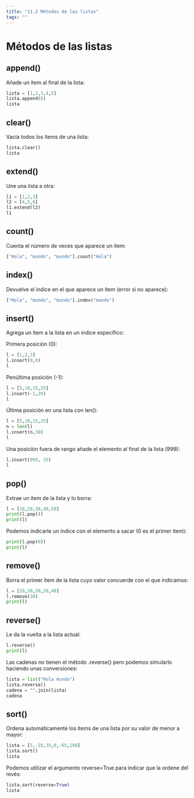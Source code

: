 ```yaml
---
title: "11.2 Métodos de las listas"
tags: ""
---
```


# Métodos de las listas

## append()

Añade un ítem al final de la lista:

```python
lista = [1,2,3,4,5]
lista.append(6)
lista
```

## clear()

Vacía todos los ítems de una lista:

```python
lista.clear()
lista
```

## extend()

Une una lista a otra:

```python
l1 = [1,2,3]
l2 = [4,5,6]
l1.extend(l2)
l1
```

## count()

Cuenta el número de veces que aparece un ítem:

```python
["Hola", "mundo", "mundo"].count("Hola")
```

## index()

Devuelve el índice en el que aparece un ítem (error si no aparece):

```python
["Hola", "mundo", "mundo"].index("mundo")
```

## insert()

Agrega un ítem a la lista en un índice específico:

Primera posición (0):

```python
l = [1,2,3]
l.insert(0,0)
l
```

Penúltima posición (-1):

```python
l = [5,10,15,25]
l.insert(-1,20) 
l
```

Última posición en una lista con len():

```python
l = [5,10,15,25]
n = len(l)
l.insert(n,30)
l
```

Una posición fuera de rango añade el elemento al final de la lista (999):

```python
l.insert(999, 35)
l
```

## pop()

Extrae un ítem de la lista y lo borra:

```python
l = [10,20,30,40,50]
print(l.pop())
print(l)
```

Podemos indicarle un índice con el elemento a sacar (0 es el primer ítem):

```python
print(l.pop(0))
print(l)
```

## remove()

Borra el primer ítem de la lista cuyo valor concuerde con el que indicamos:

```python
l = [20,30,30,30,40]
l.remove(30)
print(l)
```

## reverse()

Le da la vuelta a la lista actual:

```python
l.reverse()
print(l)
```

Las cadenas no tienen el método .reverse() pero podemos simularlo haciendo unas conversiones:

```python
lista = list("Hola mundo")
lista.reverse()
cadena = "".join(lista)
cadena    
```

## sort()

Ordena automáticamente los ítems de una lista por su valor de menor a mayor:

```python
lista = [5,-10,35,0,-65,100]
lista.sort()
lista
```

Podemos utilizar el argumento reverse=True para indicar que la ordene del revés:

```python
lista.sort(reverse=True)
lista
```
